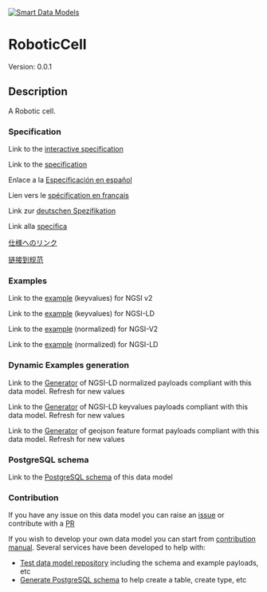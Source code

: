 [![Smart Data Models](https://smartdatamodels.org/wp-content/uploads/2022/01/SmartDataModels_logo.png "Logo")](https://smartdatamodels.org)
# RoboticCell
Version: 0.0.1

## Description 

A Robotic cell.
### Specification

Link to the [interactive specification](https://swagger.lab.fiware.org/?url=https://smart-data-models.github.io/dataModel.RoboticIndustrialActivities/RoboticCell/swagger.yaml)

Link to the [specification](https://github.com/smart-data-models/dataModel.RoboticIndustrialActivities/blob/master/RoboticCell/doc/spec.md)

Enlace a la [Especificación en español](https://github.com/smart-data-models/dataModel.RoboticIndustrialActivities/blob/master/RoboticCell/doc/spec_ES.md)

Lien vers le [spécification en français](https://github.com/smart-data-models/dataModel.RoboticIndustrialActivities/blob/master/RoboticCell/doc/spec_FR.md)

Link zur [deutschen Spezifikation](https://github.com/smart-data-models/dataModel.RoboticIndustrialActivities/blob/master/RoboticCell/doc/spec_DE.md)

Link alla [specifica](https://github.com/smart-data-models/dataModel.RoboticIndustrialActivities/blob/master/RoboticCell/doc/spec_IT.md)

[仕様へのリンク](https://github.com/smart-data-models/dataModel.RoboticIndustrialActivities/blob/master/RoboticCell/doc/spec_JA.md)

[链接到规范](https://github.com/smart-data-models/dataModel.RoboticIndustrialActivities/blob/master/RoboticCell/doc/spec_ZH.md)
### Examples

Link to the [example](https://smart-data-models.github.io/dataModel.RoboticIndustrialActivities/RoboticCell/examples/example.json) (keyvalues) for NGSI v2

Link to the [example](https://smart-data-models.github.io/dataModel.RoboticIndustrialActivities/RoboticCell/examples/example.jsonld) (keyvalues) for NGSI-LD

Link to the [example](https://smart-data-models.github.io/dataModel.RoboticIndustrialActivities/RoboticCell/examples/example-normalized.json) (normalized) for NGSI-V2

Link to the [example](https://smart-data-models.github.io/dataModel.RoboticIndustrialActivities/RoboticCell/examples/example-normalized.jsonld) (normalized) for NGSI-LD
### Dynamic Examples generation

Link to the [Generator](https://smartdatamodels.org/extra/ngsi-ld_generator.php?schemaUrl=https://raw.githubusercontent.com/smart-data-models/dataModel.RoboticIndustrialActivities/master/RoboticCell/schema.json&email=info@smartdatamodels.org) of NGSI-LD normalized payloads compliant with this data model. Refresh for new values

Link to the [Generator](https://smartdatamodels.org/extra/ngsi-ld_generator_keyvalues.php?schemaUrl=https://raw.githubusercontent.com/smart-data-models/dataModel.RoboticIndustrialActivities/master/RoboticCell/schema.json&email=info@smartdatamodels.org) of NGSI-LD keyvalues payloads compliant with this data model. Refresh for new values

Link to the [Generator](https://smartdatamodels.org/extra/geojson_features_generator.php?schemaUrl=https://raw.githubusercontent.com/smart-data-models/dataModel.RoboticIndustrialActivities/master/RoboticCell/schema.json&email=info@smartdatamodels.org) of geojson feature format payloads compliant with this data model. Refresh for new values
### PostgreSQL schema

Link to the [PostgreSQL schema](https://github.com/smart-data-models/dataModel.RoboticIndustrialActivities/blob/master/RoboticCell/schema.sql) of this data model
### Contribution

 If you have any issue on this data model you can raise an [issue](https://github.com/smart-data-models/dataModel.RoboticIndustrialActivities/issues)  or contribute with a [PR](https://github.com/smart-data-models/dataModel.RoboticIndustrialActivities/pulls)

 If you wish to develop your own data model you can start from [contribution manual](https://bit.ly/contribution_manual). Several services have been developed to help with: 
 - [Test data model repository](https://smartdatamodels.org/index.php/data-models-contribution-api/) including the schema and example payloads, etc
 - [Generate PostgreSQL schema](https://smartdatamodels.org/index.php/sql-service/) to help create a table, create type, etc